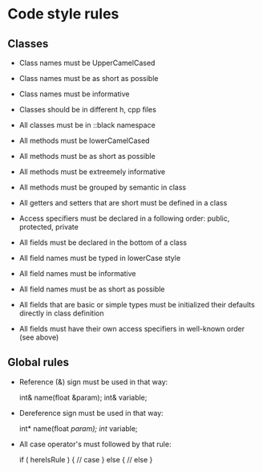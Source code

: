 # Code style rules

## Classes

 - Class names must be UpperCamelCased
 - Class names must be as short as possible
 - Class names must be informative

 - Classes should be in different h, cpp files

 - All classes must be in ::black namespace

 - All methods must be lowerCamelCased
 - All methods must be as short as possible
 - All methods must be extreemely informative
 - All methods must be grouped by semantic in class
 - All getters and setters that are short must be defined in a class
 - Access specifiers must be declared in a following order: public, protected, private

 - All fields must be declared in the bottom of a class
 - All field names must be typed in lowerCase style
 - All field names must be informative
 - All field names must be as short as possible
 - All fields that are basic or simple types must be initialized their defaults directly in class definition
 - All fields must have their own access specifiers in well-known order (see above)

## Global rules

 - Reference (&) sign must be used in that way:

   int& name(float &param);
   int& variable;

 - Dereference sign must be used in that way:

   int* name(float *param);
   int* variable;

 - All case operator's must followed by that rule:

   if ( hereIsRule ) {
     // case
   } else {
     // else
   }
